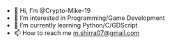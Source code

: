 - 👋 Hi, I’m @Crypto-Mike-19
- 👀 I’m interested in Programming/Game Development
- 🌱 I’m currently learning Python/C/GDScript
- 📫 How to reach me m.shirra07@gmail.com

<!---
Crypto-Mike-19/Crypto-Mike-19 is a ✨ special ✨ repository because its `README.md` (this file) appears on your GitHub profile.
You can click the Preview link to take a look at your changes.
--->
